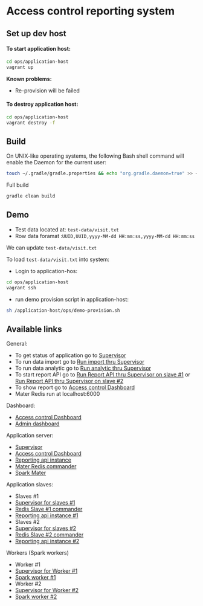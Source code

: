 Access control reporting system
====

## Set up dev host

#### To start application host:

```bash
cd ops/application-host
vagrant up
```

**Known problems:**
* Re-provision will be failed

#### To destroy application host:

```bash
cd ops/application-host
vagrant destroy -f
```

## Build

On UNIX-like operating systems, the following Bash shell command will enable the Daemon for the current user:

```bash
touch ~/.gradle/gradle.properties && echo "org.gradle.daemon=true" >> ~/.gradle/gradle.properties
```

Full build

```bash
gradle clean build
```

## Demo 
* Test data located at: `test-data/visit.txt`
* Row data foramat :`UUID,UUID,yyyy-MM-dd HH:mm:ss,yyyy-MM-dd HH:mm:ss`

We can update `test-data/visit.txt`

To load `test-data/visit.txt` into system:

- Login to application-hos:
```bash
cd ops/application-host
vagrant ssh
```
- run demo provision script in application-host:
```bash
sh /application-host/ops/demo-provision.sh
```

## Available links

General:
* To get status of application go to [Supervisor](http://localhost:9000/)
* To run data import go to [Run import thru Supervisor](http://localhost:9000/index.html?processname=data%3Aimport&action=start)
* To run data analytic go to [Run analytic thru Supervisor](http://localhost:9000/index.html?processname=data%3Aanalytic&action=start)
* To start report API go to [Run Report API thru Supervisor on slave #1](http://localhost:9001/index.html?processname=report&action=start) or [Run Report API thru Supervisor on slave #2](http://localhost:9002/index.html?processname=report&action=start)
* To show report go to [Access control Dashboard](http://localhost:9999/)
* Mater Redis run at localhost:6000

Dashboard:
* [Access control Dashboard](http://localhost:9999/)
* [Admin dashboard](http://localhost:5555/)

Application server:
 * [Supervisor](http://localhost:9000/)
 * [Access control Dashboard](http://localhost:9999/)
 * [Reporting api instance](http://localhost:9999/api/)
 * [Mater Redis commander](http://localhost:6100/)
 * [Spark Mater](http://localhost:8080/)

Application slaves:
* Slaves #1
 * [Supervisor for slaves #1](http://localhost:9001/)
 * [Redis Slave #1 commander](http://localhost:6101/)
 * [Reporting api instance #1](http://localhost:9901/manage/health)
* Slaves #2
 * [Supervisor for slaves #2](http://localhost:9002/)
 * [Redis Slave #2 commander](http://localhost:6102/)
 * [Reporting api instance #2](http://localhost:9902/manage/health)

Workers (Spark workers)
* Worker #1
 * [Supervisor for Worker #1](http://localhost:9031/)
 * [Spark worker #1](http://localhost:8081/)
* Worker #2
 * [Supervisor for Worker #2](http://localhost:9032/)
 * [Spark worker #2](http://localhost:8082/)
